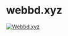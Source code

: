 # webbd.xyz

<p align="center">
  
[![Webbd.xyz](http://img.youtube.com/vi/SGkeAWxiRp4/0.jpg)](http://www.youtube.com/watch?v=SGkeAWxiRp4 "Webbd.xyz")

</p>
